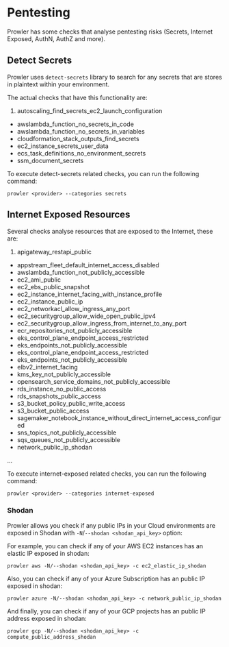 # Pentesting

Prowler has some checks that analyse pentesting risks (Secrets, Internet Exposed, AuthN, AuthZ and more).

## Detect Secrets

Prowler uses `detect-secrets` library to search for any secrets that are stores in plaintext within your environment.

The actual checks that have this functionality are:

1. autoscaling_find_secrets_ec2_launch_configuration
- awslambda_function_no_secrets_in_code
- awslambda_function_no_secrets_in_variables
- cloudformation_stack_outputs_find_secrets
- ec2_instance_secrets_user_data
- ecs_task_definitions_no_environment_secrets
- ssm_document_secrets

To execute detect-secrets related checks, you can run the following command:

```console
prowler <provider> --categories secrets
```
## Internet Exposed Resources

Several checks analyse resources that are exposed to the Internet, these are:

1. apigateway_restapi_public
- appstream_fleet_default_internet_access_disabled
- awslambda_function_not_publicly_accessible
- ec2_ami_public
- ec2_ebs_public_snapshot
- ec2_instance_internet_facing_with_instance_profile
- ec2_instance_public_ip
- ec2_networkacl_allow_ingress_any_port
- ec2_securitygroup_allow_wide_open_public_ipv4
- ec2_securitygroup_allow_ingress_from_internet_to_any_port
- ecr_repositories_not_publicly_accessible
- eks_control_plane_endpoint_access_restricted
- eks_endpoints_not_publicly_accessible
- eks_control_plane_endpoint_access_restricted
- eks_endpoints_not_publicly_accessible
- elbv2_internet_facing
- kms_key_not_publicly_accessible
- opensearch_service_domains_not_publicly_accessible
- rds_instance_no_public_access
- rds_snapshots_public_access
- s3_bucket_policy_public_write_access
- s3_bucket_public_access
- sagemaker_notebook_instance_without_direct_internet_access_configured
- sns_topics_not_publicly_accessible
- sqs_queues_not_publicly_accessible
- network_public_ip_shodan

...

To execute internet-exposed related checks, you can run the following command:

```console
prowler <provider> --categories internet-exposed
```

### Shodan

Prowler allows you check if any public IPs in your Cloud environments are exposed in Shodan with `-N`/`--shodan <shodan_api_key>` option:

For example, you can check if any of your AWS EC2 instances has an elastic IP exposed in shodan:
```console
prowler aws -N/--shodan <shodan_api_key> -c ec2_elastic_ip_shodan
```
Also, you can check if any of your Azure Subscription has an public IP exposed in shodan:
```console
prowler azure -N/--shodan <shodan_api_key> -c network_public_ip_shodan
```
And finally, you can check if any of your GCP projects has an public IP address exposed in shodan:
```console
prowler gcp -N/--shodan <shodan_api_key> -c compute_public_address_shodan
```
